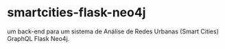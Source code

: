 # smartcities-flask-neo4j
um back-end para um sistema de  Análise de Redes Urbanas (Smart Cities) GraphQL Flask Neo4j.
